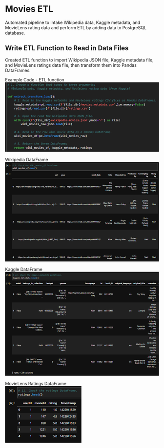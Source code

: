 # Movies ETL
Automated pipeline to intake Wikipedia data, Kaggle metadata, and MovieLens rating data and perform ETL by adding data to PostgreSQL database.

## Write ETL Function to Read in Data Files
Created ETL function to import Wikipedia JSON file, Kaggle metadata file, and MovieLens ratings data file, then transform them into Pandas DataFrames.
<br>

Example Code - ETL function<Br>
![ETL Function Code](./resources/etl-function.png)
<br>

Wikipedia DataFrame<Br>
![Wikipedia DataFrame](./resources/wiki-df.png)
<br>

Kaggle DataFrame<br>
![Kaggle DataFrame](./resources/kaggle-df.png)
<br>

MovieLens Ratings DataFrame<br>
![MovieLens Dataframe](./resources/movielens-df.png)
<br>

## 